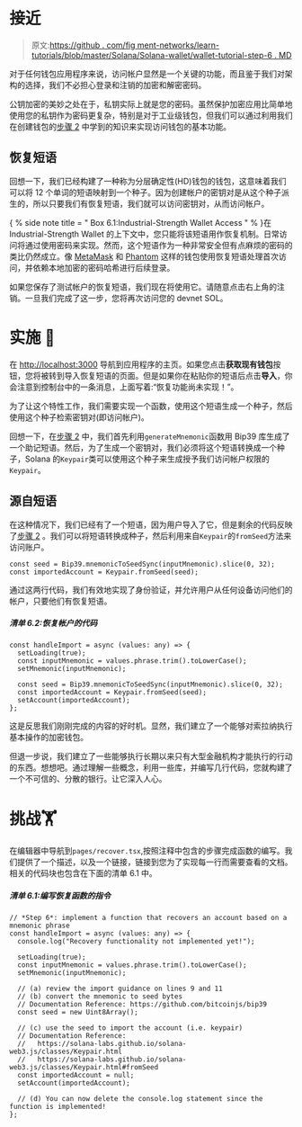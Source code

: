 # 接近

> 原文:[https://github . com/fig ment-networks/learn-tutorials/blob/master/Solana/Solana-wallet/wallet-tutorial-step-6 . MD](https://github.com/figment-networks/learn-tutorials/blob/master/solana/solana-wallet/wallet-tutorial-step-6.md)

对于任何钱包应用程序来说，访问帐户显然是一个关键的功能，而且鉴于我们对架构的选择，我们不必担心登录和注销的加密和解密密码。

公钥加密的美妙之处在于，私钥实际上就是您的密码。虽然保护加密应用比简单地使用您的私钥作为密码更复杂，特别是对于工业级钱包，但我们可以通过利用我们在创建钱包的[步骤 2](https://learn.figment.io/tutorials/solana-wallet-step-2) 中学到的知识来实现访问钱包的基本功能。

## 恢复短语

回想一下，我们已经构建了一种称为分层确定性(HD)钱包的钱包，这意味着我们可以将 12 个单词的短语映射到一个种子。因为创建帐户的密钥对是从这个种子派生的，所以只要我们有恢复短语，我们就可以访问密钥对，从而访问帐户。

{ % side note title = " Box 6.1:Industrial-Strength Wallet Access " % }在 Industrial-Strength Wallet 的上下文中，您只能将该短语用作恢复机制。日常访问将通过使用密码来实现。然而，这个短语作为一种非常安全但有点麻烦的密码的类比仍然成立。像 [MetaMask](https://metamask.io/) 和 [Phantom](https://phantom.app/) 这样的钱包使用恢复短语处理首次访问，并依赖本地加密的密码哈希进行后续登录。

如果您保存了测试帐户的恢复短语，我们现在将使用它。请随意点击右上角的注销。一旦我们完成了这一步，您将再次访问您的 devnet SOL。

# 实施 <g-emoji class="g-emoji" alias="jigsaw" fallback-src="https://github.githubassets.cimg/icons/emoji/unicode/1f9e9.png">🧩</g-emoji>

在 [http://localhost:3000](http://localhost:3000) 导航到应用程序的主页。如果您点击**获取现有钱包**按钮，您将被转到导入恢复短语的页面。但是如果你在粘贴你的短语后点击**导入**，你会注意到控制台中的一条消息，上面写着:“恢复功能尚未实现！”。

为了让这个特性工作，我们需要实现一个函数，使用这个短语生成一个种子，然后使用这个种子检索密钥对(即访问帐户)。

回想一下，在[步骤 2](https://learn.figment.io/tutorials/solana-wallet-step-2) 中，我们首先利用`generateMnemonic`函数用 Bip39 库生成了一个助记短语。然后，为了生成一个密钥对，我们必须将这个短语转换成一个种子，Solana 的`Keypair`类可以使用这个种子来生成授予我们访问帐户权限的`Keypair`。

## 源自短语

在这种情况下，我们已经有了一个短语，因为用户导入了它，但是剩余的代码反映了[步骤 2](https://learn.figment.io/tutorials/solana-wallet-step-2) 。我们可以将短语转换成种子，然后利用来自`Keypair`的`fromSeed`方法来访问账户。

```
const seed = Bip39.mnemonicToSeedSync(inputMnemonic).slice(0, 32);
const importedAccount = Keypair.fromSeed(seed);
```

通过这两行代码，我们有效地实现了身份验证，并允许用户从任何设备访问他们的帐户，只要他们有恢复短语。

##### *清单 6.2:恢复帐户的代码*

```
const handleImport = async (values: any) => {
  setLoading(true);
  const inputMnemonic = values.phrase.trim().toLowerCase();
  setMnemonic(inputMnemonic);

  const seed = Bip39.mnemonicToSeedSync(inputMnemonic).slice(0, 32);
  const importedAccount = Keypair.fromSeed(seed);
  setAccount(importedAccount);
};
```

这是反思我们刚刚完成的内容的好时机。显然，我们建立了一个能够对索拉纳执行基本操作的加密钱包。

但退一步说，我们建立了一些能够执行长期以来只有大型金融机构才能执行的行动的东西。想想吧。通过理解一些概念，利用一些库，并编写几行代码，您就构建了一个不可信的、分散的银行。让它深入人心。

# 挑战<g-emoji class="g-emoji" alias="weight_lifting" fallback-src="https://github.githubassets.cimg/icons/emoji/unicode/1f3cb.png">🏋️</g-emoji>

在编辑器中导航到`pages/recover.tsx`,按照注释中包含的步骤完成函数的编写。我们提供了一个描述，以及一个链接，链接到您为了实现每一行而需要查看的文档。相关的代码块也包含在下面的清单 6.1 中。

##### *清单 6.1:编写恢复函数的指令*

```
// *Step 6*: implement a function that recovers an account based on a mnemonic phrase
const handleImport = async (values: any) => {
  console.log("Recovery functionality not implemented yet!");

  setLoading(true);
  const inputMnemonic = values.phrase.trim().toLowerCase();
  setMnemonic(inputMnemonic);

  // (a) review the import guidance on lines 9 and 11
  // (b) convert the mnemonic to seed bytes
  // Documentation Reference: https://github.com/bitcoinjs/bip39
  const seed = new Uint8Array();

  // (c) use the seed to import the account (i.e. keypair)
  // Documentation Reference:
  //   https://solana-labs.github.io/solana-web3.js/classes/Keypair.html
  //   https://solana-labs.github.io/solana-web3.js/classes/Keypair.html#fromSeed
  const importedAccount = null;
  setAccount(importedAccount);

  // (d) You can now delete the console.log statement since the function is implemented!
};
```